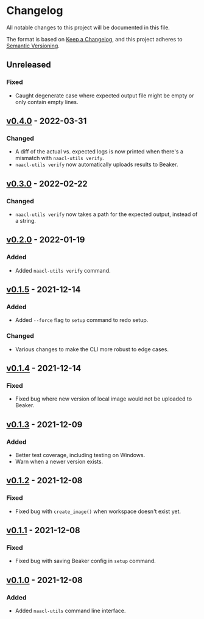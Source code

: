 # Changelog

All notable changes to this project will be documented in this file.

The format is based on [Keep a Changelog](https://keepachangelog.com/en/1.0.0/),
and this project adheres to [Semantic Versioning](https://semver.org/spec/v2.0.0.html).

## Unreleased

### Fixed

- Caught degenerate case where expected output file might be empty or only contain empty lines.

## [v0.4.0](https://github.com/naacl2022-reproducibility-track/naacl-utils/releases/tag/v0.4.0) - 2022-03-31

### Changed

- A diff of the actual vs. expected logs is now printed when there's a mismatch with `naacl-utils verify`.
- `naacl-utils verify` now automatically uploads results to Beaker.

## [v0.3.0](https://github.com/naacl2022-reproducibility-track/naacl-utils/releases/tag/v0.3.0) - 2022-02-22

### Changed

- `naacl-utils verify` now takes a path for the expected output, instead of a string.

## [v0.2.0](https://github.com/naacl2022-reproducibility-track/naacl-utils/releases/tag/v0.2.0) - 2022-01-19

### Added

- Added `naacl-utils verify` command.

## [v0.1.5](https://github.com/naacl2022-reproducibility-track/naacl-utils/releases/tag/v0.1.5) - 2021-12-14

### Added

- Added `--force` flag to `setup` command to redo setup.

### Changed

- Various changes to make the CLI more robust to edge cases.

## [v0.1.4](https://github.com/naacl2022-reproducibility-track/naacl-utils/releases/tag/v0.1.4) - 2021-12-14

### Fixed

- Fixed bug where new version of local image would not be uploaded to Beaker.

## [v0.1.3](https://github.com/naacl2022-reproducibility-track/naacl-utils/releases/tag/v0.1.3) - 2021-12-09

### Added

- Better test coverage, including testing on Windows.
- Warn when a newer version exists.

## [v0.1.2](https://github.com/naacl2022-reproducibility-track/naacl-utils/releases/tag/v0.1.2) - 2021-12-08

### Fixed

- Fixed bug with `create_image()` when workspace doesn't exist yet.

## [v0.1.1](https://github.com/naacl2022-reproducibility-track/naacl-utils/releases/tag/v0.1.1) - 2021-12-08

### Fixed

- Fixed bug with saving Beaker config in `setup` command.

## [v0.1.0](https://github.com/naacl2022-reproducibility-track/naacl-utils/releases/tag/v0.1.0) - 2021-12-08

### Added

- Added `naacl-utils` command line interface.
